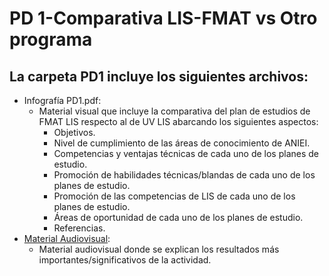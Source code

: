 # PD 1-Comparativa LIS-FMAT vs Otro programa
## La carpeta PD1 incluye los siguientes archivos:
- Infografía PD1.pdf:
  - Material visual que incluye la comparativa del plan de estudios de FMAT LIS respecto al de UV LIS abarcando los siguientes aspectos:
      - Objetivos.
      - Nivel de cumplimiento de las áreas de conocimiento de ANIEI.
      - Competencias y ventajas técnicas de cada uno de los planes de estudio.
      - Promoción de habilidades técnicas/blandas de cada uno de los planes de estudio.
      - Promoción de las competencias de LIS de cada uno de los planes de estudio.
      - Áreas de oportunidad de cada uno de los planes de estudio.
      - Referencias.
- [Material Audiovisual](https://www.canva.com/design/DAGyoWQWNJY/lwNjHmmayDz2_30m91Bucg/edit):
    - Material audiovisual donde se explican los resultados más importantes/significativos de la actividad.
    
